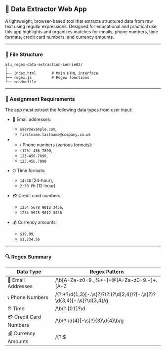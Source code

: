 ## 🧠 Data Extractor Web App

A lightweight, browser-based tool that extracts structured data from raw text using regular expressions. Designed for educational and practical use, this app highlights and organizes matches for emails, phone numbers, time formats, credit card numbers, and currency amounts.

---

### 📁 File Structure
~~~
alu_regex-data-extraction-Lennie02/
│
├── index.html       # Main HTML interface
├── regex.js         # Regex fonctions
└── readmefile
~~~
---

### 📌 Assignment Requirements

The app must extract the following data types from user input:

- 📧 Email addresses:
  - `user@example.com`,
  - `firstname.lastname@company.co.uk`

- - 📞 Phone numbers (various formats):
  - `(123) 456-7890`,
  - `123-456-7890`,
  - `123.456.7890`


- ⏰ Time formats:
  - `14:30` (24-hour),
  - `2:30 PM` (12-hour)

- 💳 Credit card numbers:
  - `1234 5678 9012 3456`,
  - `1234-5678-9012-3456`

- 💰 Currency amounts:
  - `$19.99`,
  - `$1,234.56`

---
### 🔍 Regex Summary

| Data Type            | Regex Pattern |
|----------------------|---------------|
| 📧 Email Addresses       | /\b[A-Za-z0-9._%+-]+@[A-Za-z0-9.-]+\.[A-Z|a-z]{2,}\b/g |
| 📞 Phone Numbers         | /(?:\+?\d{1,3}[-.\s]?)?(?:\(?\d{2,4}\)?[-.\s]?)?\d{3,4}[-.\s]?\d{3,4}/g |
| ⏰ Time                  | /\b(?:[01]?\d|2[0-3]):[0-5]\d(?:\s?[APap][Mm])?\b/g |
| 💳 Credit Card Numbers   | /\b(?:\d{4}[-\s]?){3}\d{4}\b/g |
| 💰 Currency Amounts      | /(?:\$|€|£|Rwf|USD|EUR|GBP)\s?\d+(?:,\d{3})*(?:\.\d{2})?/g |


